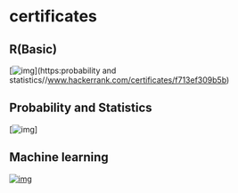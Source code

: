 # certificates
## R(Basic)
[![img](https://imgur.com/V75MM2J.png)](https:probability and statistics//www.hackerrank.com/certificates/f713ef309b5b)
## Probability and Statistics
[![img](https://imgur.com/a/TigLJuU.png)]
## Machine learning
[![img](https://i.imgur.com/Fx2sBeR.png)](https://www.coursera.org/account/accomplishments/certificate/N4FBTPPPV2W9)
